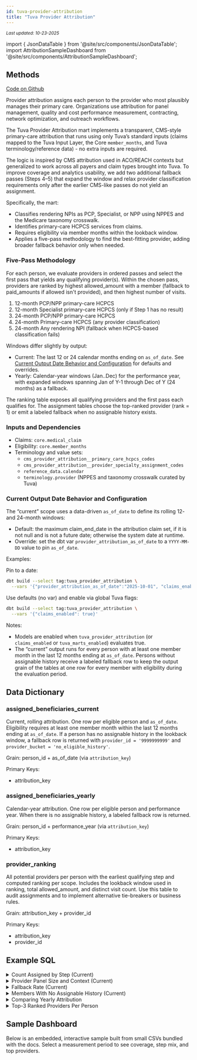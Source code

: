 ```yaml
---
id: tuva-provider-attribution
title: "Tuva Provider Attribution"
---
```

<div style={{ marginTop: "-2rem", marginBottom: "1.5rem" }}>
  <small><em>Last updated: 10-23-2025</em></small>
</div>

import { JsonDataTable } from '@site/src/components/JsonDataTable';
import AttributionSampleDashboard from '@site/src/components/AttributionSampleDashboard';

## Methods

[Code on Github](https://github.com/tuva-health/tuva/tree/main/models/tuva_provider_attribution)

Provider attribution assigns each person to the provider who most plausibly
manages their primary care. Organizations use attribution for panel
management, quality and cost performance measurement, contracting,
network optimization, and outreach workflows.

The Tuva Provider Attribution mart implements a transparent, CMS-style
primary-care attribution that runs using only Tuva’s standard inputs
(claims mapped to the Tuva Input Layer, the Core `member_months`, and
Tuva terminology/reference data) - no extra inputs are required.

The logic is inspired by CMS attribution used in ACO/REACH contexts
but generalized to work across all payers and claim types brought into Tuva.
To improve coverage and analytics usability, we add two
additional fallback passes (Steps 4–5) that expand the window and relax
provider classification requirements only after the earlier CMS-like
passes do not yield an assignment.

Specifically, the mart:

- Classifies rendering NPIs as PCP, Specialist, or NPP using NPPES and the Medicare taxonomy crosswalk.
- Identifies primary-care HCPCS services from claims.
- Requires eligibility via member months within the lookback window.
- Applies a five-pass methodology to find the best-fitting provider, adding
  broader fallback behavior only when needed.

### Five-Pass Methodology

For each person, we evaluate providers in ordered passes and select the
first pass that yields any qualifying provider(s). Within the chosen pass,
providers are ranked by highest allowed_amount with a member (fallback to paid_amounts if allowed isn't provided), and then highest number of visits.

1. 12-month PCP/NPP primary-care HCPCS
2. 12-month Specialist primary-care HCPCS (only if Step 1 has no result)
3. 24-month PCP/NPP primary-care HCPCS
4. 24-month Primary-care HCPCS (any provider classification)
5. 24-month Any rendering NPI (fallback when HCPCS-based classification fails)

Windows differ slightly by output:

- Current: The last 12 or 24 calendar months ending on `as_of_date`. See [Current Output Date Behavior and Configuration](#current-output-date-behavior-and-configuration) for defaults and overrides.
- Yearly: Calendar-year windows (Jan..Dec) for the performance year, with expanded windows spanning Jan of Y-1 through Dec of Y (24 months) as a fallback.

The ranking table exposes all qualifying providers and the first pass each
qualifies for. The assignment tables choose the top-ranked provider (rank = 1)
or emit a labeled fallback when no assignable history exists.

### Inputs and Dependencies

- Claims: `core.medical_claim`
- Eligibility: `core.member_months`
- Terminology and value sets:
  - `cms_provider_attribution__primary_care_hcpcs_codes`
  - `cms_provider_attribution__provider_specialty_assignment_codes`
  - `reference_data.calendar`
  - `terminology.provider` (NPPES and taxonomy crosswalk curated by Tuva)

### Current Output Date Behavior and Configuration

The “current” scope uses a data-driven `as_of_date` to define its rolling
12- and 24-month windows:

- Default: the maximum claim_end_date in the attribution claim set, if it is
  not null and is not a future date; otherwise the system date at runtime.
- Override: set the dbt var `provider_attribution_as_of_date` to a `YYYY-MM-DD`
  value to pin `as_of_date`.

Examples:

Pin to a date:

```bash
dbt build --select tag:tuva_provider_attribution \
  --vars '{"provider_attribution_as_of_date":"2025-10-01", "claims_enabled": true}'
```

Use defaults (no var) and enable via global Tuva flags:

```bash
dbt build --select tag:tuva_provider_attribution \
  --vars '{"claims_enabled": true}'
```

Notes:
- Models are enabled when `tuva_provider_attribution` (or `claims_enabled` or
  `tuva_marts_enabled`) evaluates true.
- The “current” output runs for every person with at least one member month
  in the last 12 months ending at `as_of_date`. Persons without assignable
  history receive a labeled fallback row to keep the output grain of the tables at one row for every member with eligibility during the evaluation period.

## Data Dictionary

### assigned_beneficiaries_current

Current, rolling attribution. One row per eligible person and `as_of_date`.
Eligibility requires at least one member month within the last 12 months
ending at `as_of_date`. If a person has no assignable history in the
lookback window, a fallback row is returned with
`provider_id = '9999999999'` and `provider_bucket = 'no_eligible_history'`.

Grain: person_id + as_of_date (via `attribution_key`)

Primary Keys:
- attribution_key

<JsonDataTable jsonPath="nodes.model\.the_tuva_project\.provider_attribution__assigned_beneficiaries_current.columns" />

### assigned_beneficiaries_yearly

Calendar-year attribution. One row per eligible person and performance year.
When there is no assignable history, a labeled fallback row is returned.

Grain: person_id + performance_year (via `attribution_key`)

Primary Keys:
- attribution_key

<JsonDataTable jsonPath="nodes.model\.the_tuva_project\.provider_attribution__assigned_beneficiaries_yearly.columns" />

### provider_ranking

All potential providers per person with the earliest qualifying step and
computed ranking per scope. Includes the lookback window used in ranking,
total allowed_amount, and distinct visit count. Use this table to audit
assignments and to implement alternative tie-breakers or business rules.

Grain: attribution_key + provider_id

Primary Keys:
- attribution_key
- provider_id

<JsonDataTable jsonPath="nodes.model\.the_tuva_project\.provider_attribution__provider_ranking.columns" />

## Example SQL

<details>
  <summary>Count Assigned by Step (Current)</summary>

```sql
select
  assigned_step
, count(*) as members
from tuva_provider_attribution.assigned_beneficiaries_current
group by
  assigned_step
order by
  assigned_step;
```
</details>


<details>
  <summary>Provider Panel Size and Context (Current)</summary>

```sql
select
  provider_id
, provider_bucket
, count(*) as attributed_members
, sum(visits) as visits
, cast(sum(allowed_amount) as decimal(18,2)) as allowed_amount
from tuva_provider_attribution.assigned_beneficiaries_current
where provider_bucket <> 'no_eligible_history'
group by
  provider_id
, provider_bucket
order by
  attributed_members desc;
```
</details>

<details>
  <summary>Fallback Rate (Current)</summary>

```sql
select
  cast(sum(case when provider_bucket = 'no_eligible_history' then 1 else 0 end) as decimal(18,2))
    / nullif(count(*), 0) as fallback_rate
from tuva_provider_attribution.assigned_beneficiaries_current
```
</details>

<details>
  <summary>Members With No Assignable History (Current)</summary>

```sql
select
  person_id
, as_of_date
from tuva_provider_attribution.assigned_beneficiaries_current
where provider_bucket = 'no_eligible_history';
```
</details>


<details>
  <summary>Comparing Yearly Attribution</summary>

```sql
with a as (
  select
    person_id
  , provider_id
  from tuva_provider_attribution.assigned_beneficiaries_current
  where as_of_date = date '2024-11-30'
    and provider_bucket <> 'no_eligible_history'
),
b as (
  select
    person_id
  , provider_id
  from tuva_provider_attribution.assigned_beneficiaries_current
  where as_of_date = date '2024-12-31'
    and provider_bucket <> 'no_eligible_history'
)
select
  coalesce(a.provider_id, 'none_prior') as prior_provider
, coalesce(b.provider_id, 'none_current') as current_provider
, count(*) as members
from a
full outer join b using (person_id)
where coalesce(a.provider_id, 'none') <> coalesce(b.provider_id, 'none')
order by
  members desc;
```
</details>

<details>
  <summary>Top-3 Ranked Providers Per Person</summary>

This surfaces why a specific provider was chosen by comparing step,
allowed_amount, and visits across candidates.

```sql
with pr as (
  select
    person_id
  , scope
  , performance_year
  , as_of_date
  , lookback_start_date
  , lookback_end_date
  , provider_id
  , provider_bucket
  , step as earliest_step
  , step_description
  , allowed_amount
  , visits
  , ranking
  from tuva_provider_attribution.provider_ranking
  where scope in ('current','yearly')
)
select
  person_id
, scope
, performance_year
, as_of_date
, lookback_start_date
, lookback_end_date
, provider_id
, provider_bucket
, earliest_step
, step_description
, allowed_amount
, visits
, ranking
from pr
where ranking <= 3
order by
  person_id
, scope
, ranking;
```
</details>


## Sample Dashboard

Below is an embedded, interactive sample built from small CSVs bundled with the docs. Select a measurement period to see coverage, step mix, and top providers.

<AttributionSampleDashboard 
  currentCsvUrl="/data/tuva_provider_attribution/assigned_beneficiaries_current_sample.csv"
  yearlyCsvUrl="/data/tuva_provider_attribution/assigned_beneficiaries_yearly_sample.csv"
  rankingCsvUrl="/data/tuva_provider_attribution/provider_ranking_sample.csv"
/> 
